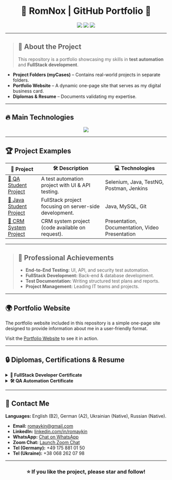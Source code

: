 <h1 align="center">🚀 RomNox | GitHub Portfolio 🚀</h1>

<p align="center">
  <img src="https://img.shields.io/github/stars/RomNox/Portfolio?style=for-the-badge">
  <img src="https://img.shields.io/github/forks/RomNox/Portfolio?style=for-the-badge">
  <img src="https://img.shields.io/github/license/RomNox/Portfolio?style=for-the-badge">
</p>

---

> ## 🌟 About the Project  
> This repository is a portfolio showcasing my skills in **test automation** and **FullStack development**.

- **Project Folders (myCases)** – Contains real-world projects in separate folders.
- **Portfolio Website** – A dynamic one-page site that serves as my digital business card.
- **Diplomas & Resume** – Documents validating my expertise.

---

## 🔥 Main Technologies  

<p align="center">
  <img src="https://skillicons.dev/icons?i=java,js,html,css,git,linux,mysql,selenium,postman,jenkins">
</p>

---

## 🏆 Project Examples  

| 🚀 Project                                                   | 🛠 Description                                                                                                   | 💻 Technologies                                      |
|--------------------------------------------------------------|-----------------------------------------------------------------------------------------------------------------|-----------------------------------------------------|
| [📌 QA Student Project](https://github.com/RomNox/Portfolio/tree/main/myCases/qaStudentProject) | A test automation project with UI & API testing.                          | Selenium, Java, TestNG, Postman, Jenkins             |
| [📌 Java Student Project](https://github.com/RomNox/Portfolio/tree/main/myCases/javaStudentProject) | FullStack project focusing on server-side development.                     | Java, MySQL, Git                                    |
| [📌 CRM System Project](https://github.com/RomNox/Portfolio/tree/main/myCases/crmProject)          | CRM system project (code available on request).                           | Presentation, Documentation, Video Presentation     |

---

> ## 💼 Professional Achievements  
> - **End-to-End Testing:** UI, API, and security test automation.  
> - **FullStack Development:** Back-end & database development.  
> - **Test Documentation:** Writing structured test plans and reports.  
> - **Project Management:** Leading IT teams and projects.

---

## 🌍 Portfolio Website  

The portfolio website included in this repository is a simple one-page site designed to provide information about me in a user-friendly format.  

Visit the [Portfolio Website](https://romnox.github.io/Portfolio/) to see it in action.

---

## 🔒 Diplomas, Certifications & Resume  

<details>
  <summary><strong>📜 FullStack Developer Certificate</strong></summary>
  Java Core, Databases (SQL & NoSQL), Spring Boot, Hibernate, HTML/CSS, JavaScript ES6, TypeScript, React, Redux, Git/GitHub, Project Management.
</details>

<details>
  <summary><strong>🛠 QA Automation Certificate</strong></summary>
  Test Automation, Selenium, TestNG, Postman, Java Core, SQL, Git/GitHub, API testing, Test Design.
</details>

---

## 📩 Contact Me  

**Languages:** English (B2), German (A2), Ukrainian (Native), Russian (Native).  

- **Email:** [romaykin@gmail.com](mailto:romaykin@gmail.com)  
- **LinkedIn:** [linkedin.com/in/romaykin](https://www.linkedin.com/in/romaykin)  
- **WhatsApp:** [Chat on WhatsApp](https://api.whatsapp.com/send?phone=+380682620798)  
- **Zoom Chat:** [Launch Zoom Chat](https://us05web.zoom.us/launch/chat?src=direct_chat_link&email=romaykin%40gmail.com)  
- **Tel (Germany):** +49 175 881 01 50  
- **Tel (Ukraine):** +38 068 262 07 98  

---

<h3 align="center">⭐️ If you like the project, please star and follow!</h3>
